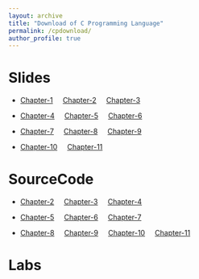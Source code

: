 ```yaml
---
layout: archive
title: "Download of C Programming Language"
permalink: /cpdownload/
author_profile: true
---
```


Slides 
======
* [Chapter-1](../cpdownload/chap01_初识计算机程序与C语言_C教材第3版.pdf)&nbsp;&nbsp;&nbsp;&nbsp;     [Chapter-2](../cpdownload/chap02_初识C源程序及其数据类型_C教材第3版.pdf)&nbsp;&nbsp;&nbsp;&nbsp;   [Chapter-3](../cpdownload/chap03_运算符与表达式_C教材第3版.pdf)

* [Chapter-4](../cpdownload/chap04_程序流程控制_C教材第3版.pdf)&nbsp;&nbsp;&nbsp;&nbsp;     [Chapter-5](../cpdownload/chap05_函数的基本知识_C教材第3版.pdf)&nbsp;&nbsp;&nbsp;&nbsp;   [Chapter-6](../cpdownload/chap06_数组_C教材第3版.pdf)

* [Chapter-7](../cpdownload/chap07_指针_C教材第3版.pdf)&nbsp;&nbsp;&nbsp;&nbsp;     [Chapter-8](../cpdownload/chap08_字符串_C教材第3版.pdf)&nbsp;&nbsp;&nbsp;&nbsp;   [Chapter-9](../cpdownload/chap09_编译预处理与多文件工程程序_C教材第3版.pdf)

* [Chapter-10](../cpdownload/chap10_结构联合枚举_C教材第3版.pdf)&nbsp;&nbsp;&nbsp;&nbsp;     [Chapter-11](../cpdownload/chap11_文件_C教材第3版.pdf)


SourceCode
======
* [Chapter-2](../cpdownload/Chapter_2.zip)&nbsp;&nbsp;&nbsp;&nbsp;     [Chapter-3](../cpdownload/Chapter_3.zip)&nbsp;&nbsp;&nbsp;&nbsp;   [Chapter-4](../cpdownload/Chapter_4.zip)
  
* [Chapter-5](../cpdownload/Chapter_5.zip)&nbsp;&nbsp;&nbsp;&nbsp;     [Chapter-6](../cpdownload/Chapter_6.zip)&nbsp;&nbsp;&nbsp;&nbsp;   [Chapter-7](../cpdownload/Chapter_7.zip)
  
* [Chapter-8](../cpdownload/Chapter_8.zip)&nbsp;&nbsp;&nbsp;&nbsp;     [Chapter-9](../cpdownload/Chapter_9.zip)&nbsp;&nbsp;&nbsp;&nbsp;   [Chapter-10](../cpdownload/Chapter_10.zip)&nbsp;&nbsp;&nbsp;&nbsp;     [Chapter-11](../cpdownload/Chapter_11.zip)


Labs 
====== 














